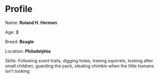 # Profile

Name: **Roland H. Hermon**


Age: **3**



Breed: **Beagle**


Location: **Philadelphia**


Skills: Following scent trails, digging holes, treeing squirrels, looking after small children, guarding the pack, stealing chimkin when the little humans isn't looking

